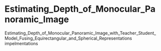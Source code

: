 # Estimating_Depth_of_Monocular_Panoramic_Image
Estimating_Depth_of_Monocular_Panoramic_Image_with_Teacher_Student_Model_Fusing_Equirectangular_and_Spherical_Representations impelmentations
